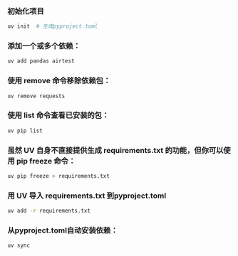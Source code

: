 ### 初始化项目
```bash
uv init  # 生成pyproject.toml
```

### 添加一个或多个依赖：
```bash
uv add pandas airtest
```

### 使用 remove 命令移除依赖包：
```bash
uv remove requests
```

### 使用 list 命令查看已安装的包：
```bash
uv pip list
```

### 虽然 UV 自身不直接提供生成 requirements.txt 的功能，但你可以使用 pip freeze 命令：
```bash
uv pip freeze > requirements.txt
```

### 用 UV 导入 requirements.txt 到pyproject.toml
```bash
uv add -r requirements.txt
```

### 从pyproject.toml自动安装依赖：
```bash
uv sync
```